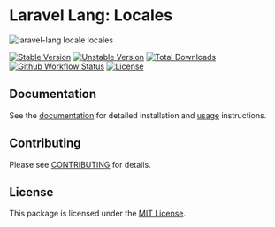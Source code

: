 # Laravel Lang: Locales

![laravel-lang locale locales](https://preview.dragon-code.pro/laravel-lang/locales.svg?brand=laravel&mode=dark)

[![Stable Version][badge_stable]][link_packagist]
[![Unstable Version][badge_unstable]][link_packagist]
[![Total Downloads][badge_downloads]][link_packagist]
[![Github Workflow Status][badge_build]][link_build]
[![License][badge_license]][link_license]

## Documentation

See the [documentation](https://laravel-lang.com) for detailed installation and [usage](https://laravel-lang.com/usage/features/facades.html) instructions.

## Contributing

Please see [CONTRIBUTING](https://laravel-lang.com/contributing.html) for details.

## License

This package is licensed under the [MIT License][link_license].


[badge_build]:          https://img.shields.io/github/actions/workflow/status/laravel-lang/locales/tests.yml?style=flat-square

[badge_downloads]:      https://img.shields.io/packagist/dt/laravel-lang/locales.svg?style=flat-square

[badge_license]:        https://img.shields.io/packagist/l/laravel-lang/locales.svg?style=flat-square

[badge_stable]:         https://img.shields.io/github/v/release/laravel-lang/locales?label=stable&style=flat-square

[badge_unstable]:       https://img.shields.io/badge/unstable-dev--main-orange?style=flat-square

[link_build]:           https://github.com/laravel-lang/locales/actions

[link_license]:         LICENSE

[link_packagist]:       https://packagist.org/packages/laravel-lang/locales
